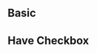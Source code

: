<style>
  .leaf {
    width: 20px;
    background: #ddd;
  }

  .folder {
    width: 20px;
    background: #888;
  }
</style>

<script type="text/ecmascript-6">
  import Vue from 'vue';

  var data = [{
    label: 'bb',
    children: [{
      label: 'b1'
    }]
  }, {
    label: 'cc',
    children: [{
      label: 'cc1'
    }, {
      label: 'cc2'
    }]
  }];

  var regions = [{
    'name': 'region1'
  }, {
    'name': 'region2'
  }];

  var count = 1;

  var props = {
    label: 'name',
    children: 'zones',
    icon(data, node) {
      if (node.isLeaf) {
        return 'el-icon-close';
      }
      return 'el-icon-search';
    }
  };

  var defaultProps = {
    children: 'children',
    label: 'label'
  };

  export default {
    methods: {
      getCheckedNodes() {
        console.log(this.$refs.tree.getCheckedNodes(true));
      },

      loadNode(node, resolve) {
        if (node.level === -1) {
          return resolve([{ name: 'Root1' }, { name: 'Root2' }]);
        }
        var hasChild = Math.random() > 0.5;
        if (node.level > 4) return resolve([]);

        setTimeout(function() {
          var data;
          if (hasChild) {
            data = [{
              name: 'zone' + count++
            }, {
              name: 'zone' + count++
            }];
          } else {
            data = [];
          }

          resolve(data);
        }, 500);
      }
    },

    data() {
      return {
        data,
        regions,
        defaultProps,
        props
      };
    }
  };
</script>

## Basic

<el-tree :data="data" :props="defaultProps"></el-tree>

## Have Checkbox

<el-tree :data="regions" :props="props" :load="loadNode" lazy show-checkbox></el-tree>
